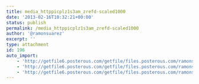```yaml
---
title: media_httppicplz1s3am_zrefd-scaled1000
date: '2013-02-16T10:32:21+00:00'
status: publish
permalink: /media_httppicplz1s3am_zrefd-scaled1000
author: '@ramonsuarez'
excerpt: ''
type: attachment
id: 196
auto_import:
    - 'http://getfile6.posterous.com/getfile/files.posterous.com/ramonsuarez/EuioDtHpjnHtuGskxeqjubnprfqqiaEBhdeocegwCcAxbIGqwoFgdqDsBfge/media_httppicplz1s3am_zreFd.jpg.scaled1000.jpg'
    - 'http://getfile6.posterous.com/getfile/files.posterous.com/ramonsuarez/EuioDtHpjnHtuGskxeqjubnprfqqiaEBhdeocegwCcAxbIGqwoFgdqDsBfge/media_httppicplz1s3am_zreFd.jpg.scaled1000.jpg'
    - 'http://getfile6.posterous.com/getfile/files.posterous.com/ramonsuarez/EuioDtHpjnHtuGskxeqjubnprfqqiaEBhdeocegwCcAxbIGqwoFgdqDsBfge/media_httppicplz1s3am_zreFd.jpg.scaled1000.jpg'
---
```

<!DOCTYPE html PUBLIC "-//W3C//DTD HTML 4.0 Transitional//EN" "http://www.w3.org/TR/REC-html40/loose.dtd">
<?xml encoding="UTF-8">
